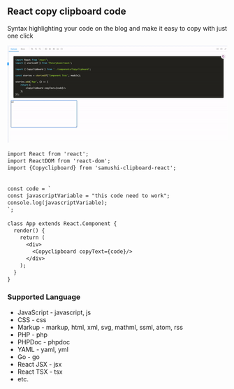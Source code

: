 ## React copy clipboard code

Syntax highlighting your code on the blog and make it easy to copy with just one click

![How to use](https://raw.githubusercontent.com/samushi/clipboard-react/main/assets/copy-code.gif)

```
import React from 'react';
import ReactDOM from 'react-dom';
import {Copyclipboard} from 'samushi-clipboard-react';


const code = `
const javascriptVariable = "this code need to work";
console.log(javascriptVariable);
`;

class App extends React.Component {
  render() {
    return (
      <div>
        <Copyclipboard copyText={code}/>
      </div>
    );
  }
}

```

### Supported Language

 - JavaScript - javascript, js
 - CSS - css
 - Markup - markup, html, xml, svg, mathml, ssml, atom, rss
 - PHP - php
 - PHPDoc - phpdoc
 - YAML - yaml, yml
 - Go - go
 - React JSX - jsx
 - React TSX - tsx
 - etc.

 